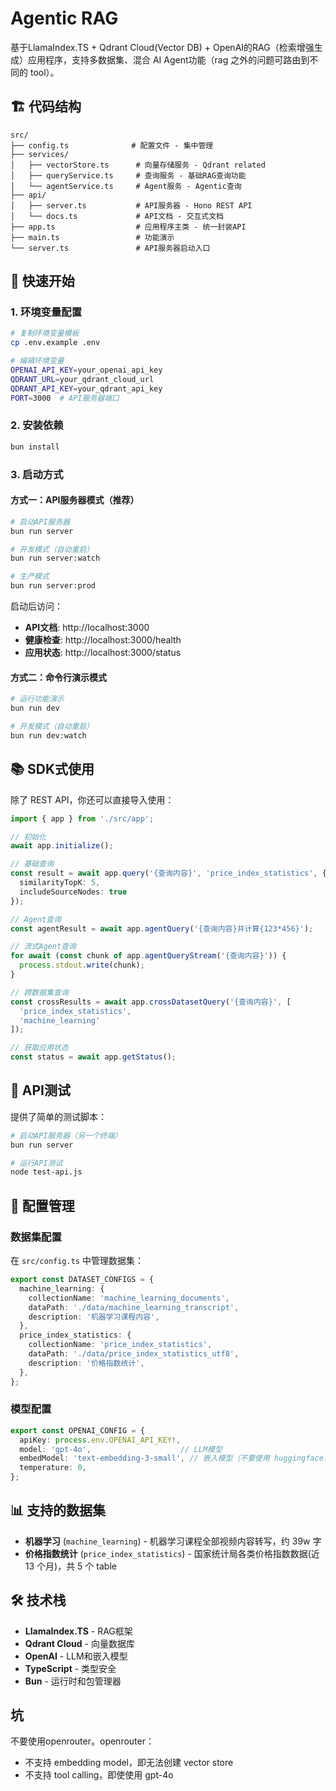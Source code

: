 # Agentic RAG

基于LlamaIndex.TS + Qdrant Cloud(Vector DB) + OpenAI的RAG（检索增强生成）应用程序，支持多数据集、混合 AI Agent功能（rag 之外的问题可路由到不同的 tool）。

## 🏗️ 代码结构

```
src/
├── config.ts              # 配置文件 - 集中管理
├── services/
│   ├── vectorStore.ts      # 向量存储服务 - Qdrant related
│   ├── queryService.ts     # 查询服务 - 基础RAG查询功能
│   └── agentService.ts     # Agent服务 - Agentic查询
├── api/
│   ├── server.ts           # API服务器 - Hono REST API
│   └── docs.ts             # API文档 - 交互式文档
├── app.ts                  # 应用程序主类 - 统一封装API
├── main.ts                 # 功能演示
└── server.ts               # API服务器启动入口
```

## 🚀 快速开始

### 1. 环境变量配置

```bash
# 复制环境变量模板
cp .env.example .env

# 编辑环境变量
OPENAI_API_KEY=your_openai_api_key
QDRANT_URL=your_qdrant_cloud_url
QDRANT_API_KEY=your_qdrant_api_key
PORT=3000  # API服务器端口
```

### 2. 安装依赖

```bash
bun install
```

### 3. 启动方式

#### 方式一：API服务器模式（推荐）

```bash
# 启动API服务器
bun run server

# 开发模式（自动重启）
bun run server:watch

# 生产模式
bun run server:prod
```

启动后访问：
- **API文档**: http://localhost:3000
- **健康检查**: http://localhost:3000/health
- **应用状态**: http://localhost:3000/status

#### 方式二：命令行演示模式

```bash
# 运行功能演示
bun run dev

# 开发模式（自动重启）
bun run dev:watch
```

## 📚 SDK式使用

除了 REST API，你还可以直接导入使用：

```typescript
import { app } from './src/app';

// 初始化
await app.initialize();

// 基础查询
const result = await app.query('{查询内容}', 'price_index_statistics', {
  similarityTopK: 5,
  includeSourceNodes: true
});

// Agent查询
const agentResult = await app.agentQuery('{查询内容}并计算{123*456}');

// 流式Agent查询
for await (const chunk of app.agentQueryStream('{查询内容}')) {
  process.stdout.write(chunk);
}

// 跨数据集查询
const crossResults = await app.crossDatasetQuery('{查询内容}', [
  'price_index_statistics', 
  'machine_learning'
]);

// 获取应用状态
const status = await app.getStatus();
```

## 🧪 API测试

提供了简单的测试脚本：

```bash
# 启动API服务器（另一个终端）
bun run server

# 运行API测试
node test-api.js
```

## 🔧 配置管理

### 数据集配置

在 `src/config.ts` 中管理数据集：

```typescript
export const DATASET_CONFIGS = {
  machine_learning: {
    collectionName: 'machine_learning_documents',
    dataPath: './data/machine_learning_transcript',
    description: '机器学习课程内容',
  },
  price_index_statistics: {
    collectionName: 'price_index_statistics',
    dataPath: './data/price_index_statistics_utf8',
    description: '价格指数统计',
  },
};
```

### 模型配置

```typescript
export const OPENAI_CONFIG = {
  apiKey: process.env.OPENAI_API_KEY!,
  model: 'gpt-4o',                    // LLM模型
  embedModel: 'text-embedding-3-small', // 嵌入模型（不要使用 huggingface，hf不支持中文）
  temperature: 0,
};
```

## 📊 支持的数据集

- **机器学习** (`machine_learning`) - 机器学习课程全部视频内容转写，约 39w 字
- **价格指数统计** (`price_index_statistics`) -  国家统计局各类价格指数数据(近 13 个月)，共 5 个 table

## 🛠️ 技术栈

- **LlamaIndex.TS** - RAG框架
- **Qdrant Cloud** - 向量数据库
- **OpenAI** - LLM和嵌入模型
- **TypeScript** - 类型安全
- **Bun** - 运行时和包管理器 


## 坑
不要使用openrouter。openrouter：
- 不支持 embedding model，即无法创建 vector store
- 不支持 tool calling，即使使用 gpt-4o